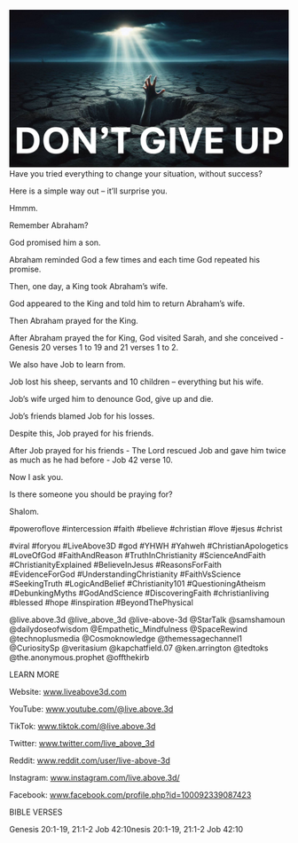![Video cover image](../cover.jpg "cover photo")
Have you tried everything to change your situation, without success?

Here is a simple way out – it’ll surprise you.

Hmmm.

Remember Abraham? 

God promised him a son.

Abraham reminded God a few times and each time God repeated his promise.

Then, one day, a King took Abraham’s wife.

God appeared to the King and told him to return Abraham’s wife.

Then Abraham prayed for the King. 

After Abraham prayed the for King, God visited Sarah, and she conceived - Genesis 20 verses 1 to 19 and 21 verses 1 to 2.

We also have Job to learn from.

Job lost his sheep, servants and 10 children – everything but his wife.

Job’s wife urged him to denounce God, give up and die.

Job’s friends blamed Job for his losses.

Despite this, Job prayed for his friends.

After Job prayed for his friends - The Lord rescued Job and gave him twice as much as he had before - Job 42 verse 10.

Now I ask you.

Is there someone you should be praying for?

Shalom.


#poweroflove #intercession #faith #believe #christian #love #jesus #christ 

#viral #foryou #LiveAbove3D #god #YHWH #Yahweh #ChristianApologetics #LoveOfGod #FaithAndReason #TruthInChristianity #ScienceAndFaith #ChristianityExplained #BelieveInJesus #ReasonsForFaith #EvidenceForGod #UnderstandingChristianity #FaithVsScience #SeekingTruth #LogicAndBelief #Christianity101 #QuestioningAtheism #DebunkingMyths #GodAndScience #DiscoveringFaith #christianliving #blessed #hope #inspiration #BeyondThePhysical

@live.above.3d @live_above_3d @live-above-3d @StarTalk @samshamoun @dailydoseofwisdom @Empathetic_Mindfulness @SpaceRewind @technoplusmedia @Cosmoknowledge @themessagechannel1 @CuriositySp @veritasium @kapchatfield.07 @ken.arrington @tedtoks @the.anonymous.prophet @offthekirb 


LEARN MORE

Website: www.liveabove3d.com

YouTube: www.youtube.com/@live.above.3d

TikTok: www.tiktok.com/@live.above.3d

Twitter: www.twitter.com/live_above_3d

Reddit: www.reddit.com/user/live-above-3d

Instagram: www.instagram.com/live.above.3d/

Facebook: www.facebook.com/profile.php?id=100092339087423


BIBLE VERSES

Genesis 20:1-19, 21:1-2
Job 42:10nesis 20:1-19, 21:1-2
Job 42:10